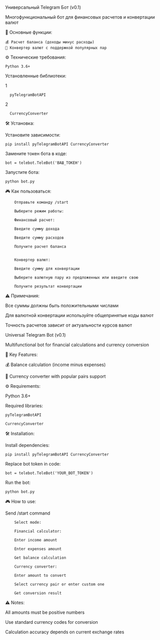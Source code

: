 Универсальный Telegram Бот (v0.1)

Многофункциональный бот для финансовых расчетов и конвертации валют

📌 Основные функции:
   
    💰 Расчет баланса (доходы минус расходы)
    💱 Конвертер валют с поддержкой популярных пар

⚙️ Технические требования:

    Python 3.6+

Установленные библиотеки:

1

      pyTelegramBotAPI

2

      CurrencyConverter

🛠 Установка:

Установите зависимости:
    
    pip install pyTelegramBotAPI CurrencyConverter

Замените токен бота в коде:

    bot = telebot.TeleBot('ВАШ_ТОКЕН')
    
Запустите бота:

    python bot.py
    
🎮 Как пользоваться:

        Отправьте команду /start
        
        Выберите режим работы:
        
        Финансовый расчет:
        
        Введите сумму дохода
        
        Введите сумму расходов
        
        Получите расчет баланса


        Конвертер валют:
        
        Введите сумму для конвертации
        
        Выберите валютную пару из предложенных или введите свою
        
        Получите результат конвертации


⚠️ Примечания:

Все суммы должны быть положительными числами

Для валютной конвертации используйте общепринятые коды валют

Точность расчетов зависит от актуальности курсов валют

Universal Telegram Bot (v0.1)

Multifunctional bot for financial calculations and currency conversion

📌 Key Features:

💰 Balance calculation (income minus expenses)

💱 Currency converter with popular pairs support

⚙️ Requirements:

Python 3.6+

Required libraries:

    pyTelegramBotAPI
    
    CurrencyConverter

🛠 Installation:

Install dependencies:

    pip install pyTelegramBotAPI CurrencyConverter

Replace bot token in code:

    bot = telebot.TeleBot('YOUR_BOT_TOKEN')
    
Run the bot:

    python bot.py

🎮 How to use:

Send /start command

        Select mode:
        
        Financial calculator:
        
        Enter income amount
        
        Enter expenses amount
        
        Get balance calculation
        
        Currency converter:
        
        Enter amount to convert
        
        Select currency pair or enter custom one
        
        Get conversion result

⚠️ Notes:

All amounts must be positive numbers

Use standard currency codes for conversion

Calculation accuracy depends on current exchange rates
